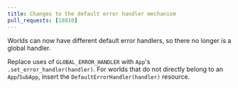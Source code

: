 ```yaml
---
title: Changes to the default error handler mechanism
pull_requests: [18810]
---
```


Worlds can now have different default error handlers, so there no longer is a global handler.

Replace uses of `GLOBAL_ERROR_HANDLER` with `App`'s `.set_error_handler(handler)`.
For worlds that do not directly belong to an `App`/`SubApp`,
insert the `DefaultErrorHandler(handler)` resource.
